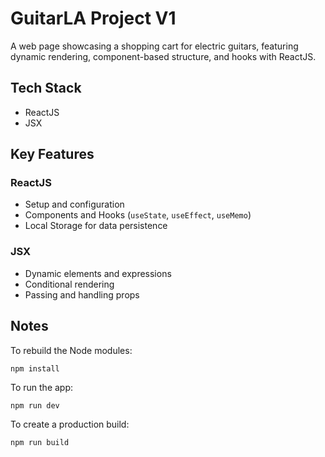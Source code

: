 # GuitarLA Project V1

A web page showcasing a shopping cart for electric guitars, featuring dynamic rendering, component-based structure, and hooks with ReactJS.

## Tech Stack
- ReactJS
- JSX

## Key Features

### ReactJS
- Setup and configuration
- Components and Hooks (`useState`, `useEffect`, `useMemo`)
- Local Storage for data persistence

### JSX
- Dynamic elements and expressions
- Conditional rendering
- Passing and handling props

## Notes

To rebuild the Node modules:
```
npm install
```

To run the app:
```
npm run dev
```

To create a production build:
```
npm run build
```